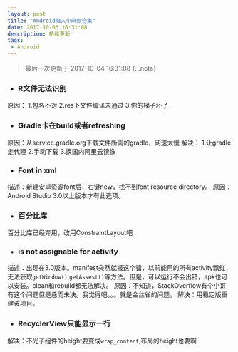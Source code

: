 ```yaml
---
layout: post
title: "Android恼人小麻烦合集"
date: 2017-10-03 16:31:08
description: 持续更新
tags: 
 - Android
---
```

> 最后一次更新于 2017-10-04 16:31:08
{: .note}

* ### R文件无法识别
原因：
1.包名不对
2.res下文件编译未通过
3.你的梯子坏了
* ### Gradle卡在build或者refreshing
原因：从service.gradle.org下载文件所需的gradle，网速太慢
解决：
1.让gradle走代理
2.手动下载
3.换国内阿里云镜像
* ### Font in xml
描述：新建安卓资源font后，右键new，找不到font resource directory。
原因：Android Studio 3.0以上版本才有此选项。
* ### 百分比库
百分比库已经弃用，改用ConstraintLayout吧
* ### is not assignable for activity
描述：出现在3.0版本。manifest突然就报这个错，以前能用的所有activity飘红，无法获取`getWindow()`,`getAssest()`等方法。但是，可以运行不会出错，apk也可以安装。clean和rebuild都无法解决。
原因：不知道，StackOverflow有个小哥有这个问题但是悬而未决。我觉得吧。。。就是金丝雀的问题。
解决：用稳定版重建该项目。
* ### RecyclerView只能显示一行
解决：不光子组件的height要变成`wrap_content`,布局的height也要啊




